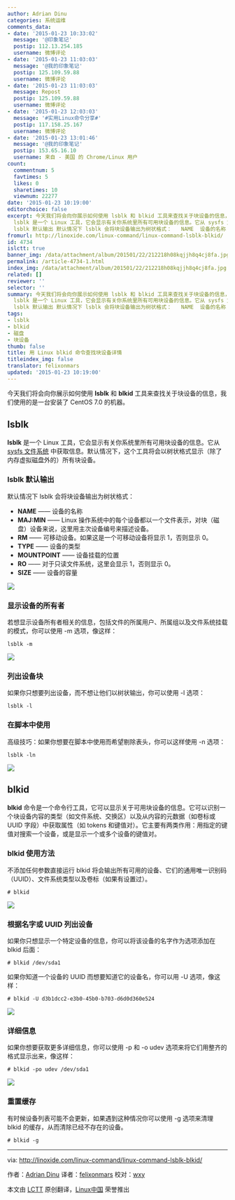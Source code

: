```yaml
---
author: Adrian Dinu
categories: 系统运维
comments_data:
- date: '2015-01-23 10:33:02'
  message: '@印象笔记'
  postip: 112.13.254.185
  username: 微博评论
- date: '2015-01-23 11:03:03'
  message: '@我的印象笔记'
  postip: 125.109.59.88
  username: 微博评论
- date: '2015-01-23 11:03:03'
  message: Repost
  postip: 125.109.59.88
  username: 微博评论
- date: '2015-01-23 12:03:03'
  message: '#实用Linux命令分享#'
  postip: 117.158.25.167
  username: 微博评论
- date: '2015-01-23 13:01:46'
  message: '@我的印象笔记'
  postip: 153.65.16.10
  username: 来自 - 美国 的 Chrome/Linux 用户
count:
  commentnum: 5
  favtimes: 5
  likes: 0
  sharetimes: 10
  viewnum: 22277
date: '2015-01-23 10:19:00'
editorchoice: false
excerpt: 今天我们将会向你展示如何使用 lsblk 和 blkid 工具来查找关于块设备的信息，我们使用的是一台安装了 CentOS 7.0 的机器。 lsblk
  lsblk 是一个 Linux 工具，它会显示有关你系统里所有可用块设备的信息。它从 sysfs 文件系统 中获取信息。默认情况下，这个工具将会以树状格式显示（除了内存虚拟磁盘外的）所有块设备。
  lsblk 默认输出 默认情况下 lsblk 会将块设备输出为树状格式：   NAME  设备的名称   MAJ:MIN  Linux 操作系统中的每个设备都以一个文件表示，对块（磁盘）设备来说，这里用主次设备编号来描述设备。   RM  可移动设备。
fromurl: http://linoxide.com/linux-command/linux-command-lsblk-blkid/
id: 4734
islctt: true
banner_img: /data/attachment/album/201501/22/212218h08kqjjh8q4cj8fa.jpg
permalink: /article-4734-1.html
index_img: /data/attachment/album/201501/22/212218h08kqjjh8q4cj8fa.jpg.thumb.jpg
related: []
reviewer: ''
selector: ''
summary: 今天我们将会向你展示如何使用 lsblk 和 blkid 工具来查找关于块设备的信息，我们使用的是一台安装了 CentOS 7.0 的机器。 lsblk
  lsblk 是一个 Linux 工具，它会显示有关你系统里所有可用块设备的信息。它从 sysfs 文件系统 中获取信息。默认情况下，这个工具将会以树状格式显示（除了内存虚拟磁盘外的）所有块设备。
  lsblk 默认输出 默认情况下 lsblk 会将块设备输出为树状格式：   NAME  设备的名称   MAJ:MIN  Linux 操作系统中的每个设备都以一个文件表示，对块（磁盘）设备来说，这里用主次设备编号来描述设备。   RM  可移动设备。
tags:
- lsblk
- blkid
- 磁盘
- 块设备
thumb: false
title: 用 Linux blkid 命令查找块设备详情
titleindex_img: false
translator: felixonmars
updated: '2015-01-23 10:19:00'
---
```


今天我们将会向你展示如何使用 **lsblk** 和 **blkid** 工具来查找关于块设备的信息，我们使用的是一台安装了 CentOS 7.0 的机器。


lsblk
-----


**lsblk** 是一个 Linux 工具，它会显示有关你系统里所有可用块设备的信息。它从 [sysfs 文件系统](https://www.kernel.org/doc/Documentation/filesystems/sysfs.txt) 中获取信息。默认情况下，这个工具将会以树状格式显示（除了内存虚拟磁盘外的）所有块设备。


### lsblk 默认输出


默认情况下 lsblk 会将块设备输出为树状格式：


* **NAME** —— 设备的名称
* **MAJ:MIN** —— Linux 操作系统中的每个设备都以一个文件表示，对块（磁盘）设备来说，这里用主次设备编号来描述设备。
* **RM** —— 可移动设备。如果这是一个可移动设备将显示 1，否则显示 0。
* **TYPE** —— 设备的类型
* **MOUNTPOINT** —— 设备挂载的位置
* **RO** —— 对于只读文件系统，这里会显示 1，否则显示 0。
* **SIZE** —— 设备的容量


![](/data/attachment/album/201501/22/212218h08kqjjh8q4cj8fa.jpg)


### 显示设备的所有者


若想显示设备所有者相关的信息，包括文件的所属用户、所属组以及文件系统挂载的模式，你可以使用 -m 选项，像这样：



```
lsblk -m

```

![](/data/attachment/album/201501/22/212219rznn4hn7oz4nqknk.jpg)


### 列出设备块


如果你只想要列出设备，而不想让他们以树状输出，你可以使用 -l 选项：



```
lsblk -l

```

### 在脚本中使用


高级技巧：如果你想要在脚本中使用而希望剔除表头，你可以这样使用 -n 选项：



```
lsblk -ln

```

![](/data/attachment/album/201501/22/212220y64rpgzr6vk3sz4e.jpg)


blkid
-----


**blkid** 命令是一个命令行工具，它可以显示关于可用块设备的信息。它可以识别一个块设备内容的类型（如文件系统、交换区）以及从内容的元数据（如卷标或 UUID 字段）中获取属性（如 tokens 和键值对）。它主要有两类作用：用指定的键值对搜索一个设备，或是显示一个或多个设备的键值对。


### blkid 使用方法


不添加任何参数直接运行 blkid 将会输出所有可用的设备、它们的通用唯一识别码（UUID）、文件系统类型以及卷标（如果有设置过）。



```
# blkid

```

![](/data/attachment/album/201501/22/212221kb58c82t55h5g522.jpg)


### 根据名字或 UUID 列出设备


如果你只想显示一个特定设备的信息，你可以将该设备的名字作为选项添加在 blkid 后面：



```
# blkid /dev/sda1

```

如果你知道一个设备的 UUID 而想要知道它的设备名，你可以用 -U 选项，像这样：



```
# blkid -U d3b1dcc2-e3b0-45b0-b703-d6d0d360e524

```

![](/data/attachment/album/201501/22/212222cusr8auqqqpbjuj6.jpg)


### 详细信息


如果你想要获取更多详细信息，你可以使用 -p 和 -o udev 选项来将它们用整齐的格式显示出来，像这样：



```
# blkid -po udev /dev/sda1

```

![](/data/attachment/album/201501/22/212225rcwmvnnquc9zvw60.jpg)


### 重置缓存


有时候设备列表可能不会更新，如果遇到这种情况你可以使用 -g 选项来清理 blkid 的缓存，从而清除已经不存在的设备。



```
# blkid -g

```



---


via: <http://linoxide.com/linux-command/linux-command-lsblk-blkid/>


作者：[Adrian Dinu](http://linoxide.com/author/adriand/) 译者：[felixonmars](https://github.com/felixonmars) 校对：[wxy](https://github.com/wxy)


本文由 [LCTT](https://github.com/LCTT/TranslateProject) 原创翻译，[Linux中国](http://linux.cn/) 荣誉推出